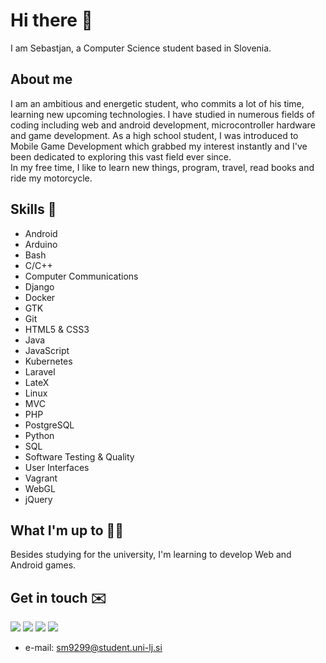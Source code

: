 # Hi there 👋
I am Sebastjan, a Computer Science student based in Slovenia.

## About me 
I am an ambitious and energetic student, who commits a lot of his time, learning new upcoming technologies. I have studied in numerous fields of coding including web and android development, microcontroller hardware and game development. As a high school student, I was introduced to Mobile Game Development which grabbed my interest instantly and I've been dedicated to exploring this vast field ever since.  
In my free time, I like to learn new things, program, travel, read books and ride my motorcycle.

## Skills 🚀 
- Android
- Arduino
- Bash
- C/C++
- Computer Communications
- Django
- Docker
- GTK
- Git
- HTML5 & CSS3
- Java
- JavaScript
- Kubernetes
- Laravel
- LateX
- Linux
- MVC
- PHP
- PostgreSQL
- Python
- SQL
- Software Testing & Quality
- User Interfaces
- Vagrant
- WebGL
- jQuery

## What I'm up to 👨‍💻
Besides studying for the university, I'm learning to develop Web and Android games.


## Get in touch ✉️
[<img src="https://img.shields.io/badge/facebook-%231877F2.svg?&style=for-the-badge&logo=facebook&logoColor=white" />](https://www.facebook.com/sebastjan.mevlja)
[<img src="https://img.shields.io/badge/instagram-%23E4405F.svg?&style=for-the-badge&logo=instagram&logoColor=white" />](https://www.instagram.com/sebastjan_mevlja/)
[<img src="https://img.shields.io/badge/twitter-%231DA1F2.svg?&style=for-the-badge&logo=twitter&logoColor=white" />](https://twitter.com/sebastjan99)
[<img src="https://img.shields.io/badge/linkedin-%230077B5.svg?&style=for-the-badge&logo=linkedin&logoColor=white" />](https://www.linkedin.com/in/sebastjan-mevlja-5563851b3/)
- e-mail: sm9299@student.uni-lj.si
